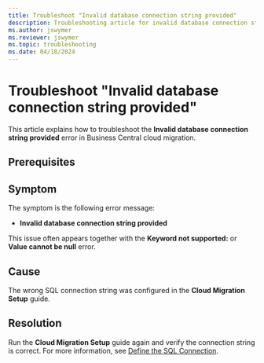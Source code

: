 ```yaml
---
title: Troubleshoot "Invalid database connection string provided"
description: Troubleshooting article for invalid database connection string issues in Business Central cloud migration.
ms.author: jswymer 
ms.reviewer: jswymer 
ms.topic: troubleshooting 
ms.date: 04/18/2024
---
```


# Troubleshoot "Invalid database connection string provided"

This article explains how to troubleshoot the **Invalid database connection string provided** error in Business Central cloud migration.

## Prerequisites

## Symptom

The symptom is the following error message:

- **Invalid database connection string provided**

This issue often appears together with the **Keyword not supported:**  or  **Value cannot be null** error.

## Cause

The wrong SQL connection string was configured in the **Cloud Migration Setup** guide.

## Resolution

Run the **Cloud Migration Setup** guide again and verify the connection string is correct. For more information, see [Define the SQL Connection](/dynamics365/business-central/dev-itpro/administration/migration-setup).
